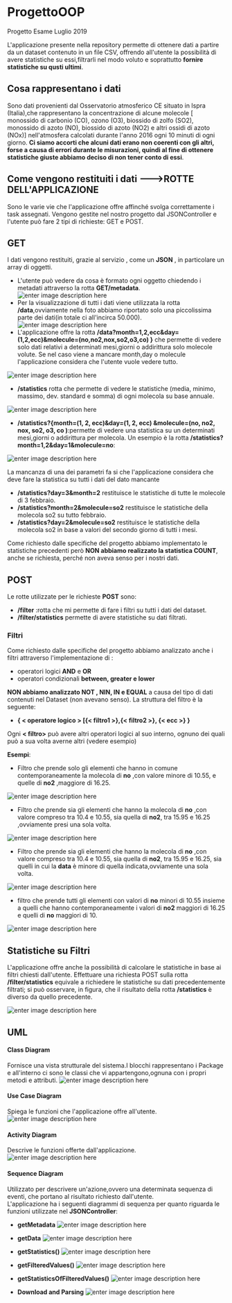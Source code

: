 # ProgettoOOP
Progetto Esame Luglio 2019

L'applicazione presente nella repository  permette di ottenere dati a partire da un dataset contenuto in un file CSV, offrendo all'utente la possibilità di avere statistiche su essi,filtrarli nel modo voluto e soprattutto **fornire  statistiche su qusti ultimi**.

## Cosa rappresentano i dati

Sono dati provenienti  dal Osservatorio atmosferico CE situato in Ispra (Italia),che rappresentano la concentrazione di alcune molecole [ monossido di carbonio (CO), ozono (O3), biossido di zolfo (SO2), monossido di azoto (NO), biossido di azoto (NO2) e altri ossidi di azoto (NOx)] nell'atmosfera calcolati durante l'anno 2016 ogni 10 minuti di ogni giorno. **Ci siamo accorti che alcuni dati erano non coerenti  con gli altri, forse a causa di errori durante le misurazioni, quindi al fine di ottenere statistiche giuste abbiamo deciso di non tener conto di essi**.

## Come vengono restituiti i dati --->**ROTTE DELL'APPLICAZIONE**

Sono le varie vie che l'applicazione offre affinché svolga correttamente i task assegnati.
Vengono gestite nel nostro progetto dal JSONController e l'utente può fare 2 tipi di richieste: GET e POST. 
## GET 
I dati vengono restituiti, grazie al servizio , come un  **JSON** , in particolare un array di oggetti.

- L'utente può vedere da cosa è formato ogni oggetto chiedendo i metadati attraverso la rotta  **GET/metadata**.
![enter image description here](Metadata.PNG)
 - Per la visualizzazione di tutti i dati viene utilizzata la rotta **/data**,ovviamente nella foto abbiamo riportato solo una piccolissima parte dei dati(in totale ci all'incirca 50.000). 
 ![enter image description here](EsempioData.PNG)
 - L'applicazione offre la rotta **/data?month=1,2,ecc&day=(1,2,ecc)&molecule=(no,no2,nox,so2,o3,co)  }** che permette di vedere solo dati relativi a determinati mesi,giorni o addirittura solo  molecole volute. Se nel  caso viene a mancare month,day o molecule l'applicazione considera che l'utente vuole vedere tutto.
 
 ![enter image description here](DataMonthMolecule.PNG)
 
 - **/statistics** rotta che permette di vedere le statistiche (media, minimo, massimo, dev. standard e somma) di ogni molecola su base annuale.
 
 ![enter image description here](FotoStatistics.PNG)
 
 -  **/statistics?{month=(1, 2, ecc)&day=(1, 2, ecc) &molecule=(no, no2, nox, so2, o3, co )**:permette di vedere una statistica su un determinati mesi,giorni o addirittura per molecola. Un esempio è la rotta **/statistics?month=1,2&day=1&molecule=no**:

![enter image description here](FotoStatistica2.PNG)

La mancanza di una dei parametri fa si che l'applicazione considera che deve fare la statistica su tutti i dati del dato mancante
 -  **/statistics?day=3&month=2** restituisce le statistiche di tutte le molecole di 3 febbraio.
 -  **/statistics?month=2&molecule=so2** restituisce le statistiche della molecola so2 su tutto febbraio.
 -  **/statistics?day=2&molecule=so2** restituisce le statistiche della molecola so2 in base a valori del secondo giorno di tutti i mesi.
 
Come richiesto dalle specifiche del progetto abbiamo implementato le statistiche precedenti però **NON abbiamo  realizzato la statistica COUNT**, anche se richiesta, perché non aveva senso per i nostri dati.
 
## POST 
Le rotte utilizzate per le richieste **POST** sono: 
 - **/filter** :rotta che mi permette di fare i filtri su tutti i dati del dataset.
 - **/filter/statistics** permette di avere statistiche su dati filtrati. 
 
### Filtri
Come richiesto dalle specifiche del progetto abbiamo analizzato anche i filtri attraverso l'implementazione di :
 -  operatori logici **AND** e **OR** 
 - operatori condizionali  **between, greater e lower**

**NON abbiamo analizzato NOT , NIN, IN e EQUAL** a causa del tipo di dati contenuti nel Dataset (non avevano senso).
La struttura del filtro è la seguente:
			

 - **{ < operatore logico > [{< filtro1 >},{< filtro2 >}, {< ecc >} }**
 
 Ogni **< filtro>** può avere altri operatori logici al suo interno, ognuno dei quali può a sua volta averne altri (vedere esempio)



**Esempi**:

- Filtro che prende solo gli elementi che hanno in comune contemporaneamente la  molecola di **no** ,con valore minore di 10.55, e quelle di **no2** ,maggiore di 16.25.

![enter image description here](https://lh3.googleusercontent.com/CMemlaBWD90v0HBs6QNPvbUaVpqqWlItXZJWkSZZ6iQMFhct4Dwy03muFkUCGNX8y10tgSDIHkk)

- Filtro che prende sia gli elementi che hanno la  molecola di **no** ,con valore compreso tra 10.4 e 10.55, sia quella di **no2**, tra 15.95 e 16.25 ,ovviamente presi una sola volta.

![enter image description here](https://lh3.googleusercontent.com/KLbvYtBPQoPdE6YJUQO9FvOo0uZs9uMIZcnJvk1h25F0XR4mzsM5LIbH_3gNPOayYNEWXuxcKT0)

-  Filtro che prende sia gli elementi che hanno la  molecola di **no** ,con valore compreso tra 10.4 e 10.55, sia quella di **no2**, tra 15.95 e 16.25, sia quelli in cui la **data** è minore di quella indicata,ovviamente una sola volta.

![enter image description here](https://lh3.googleusercontent.com/4LtFlVkbjaDcmiWDQJzI8vdG-oiAnuDGBpDH3-PgnzyU6_z0qump4akSXJb9GD1Nfmf2S2-pwlQ)

- filtro che prende tutti gli elementi con  valori di **no** minori di 10.55 insieme a quelli che hanno contemporaneamente i valori di **no2** maggiori di 16.25 e quelli di **no**  maggiori di 10.

![enter image description here](https://lh3.googleusercontent.com/YAjuEsxK7ySwhWiNubIixTMpk1J-KQ5ePRlIkj9Morm64t-tT7B55QOA6FOvYE34VJ7Vk56nYiw)

##  Statistiche su Filtri
L'applicazione offre anche la possibilità di calcolare le statistiche in base ai filtri chiesti dall'utente.
Effettuare una richiesta POST sulla  rotta **/filter/statistics** equivale a richiedere le statistiche su dati precedentemente filtrati;
si può osservare, in figura, che il risultato della rotta  **/statistics** è diverso da quello precedente.

![enter image description here](ConSenzaFiltroStatistics.PNG)
##  UML
####  Class Diagram
Fornisce una vista strutturale del sistema.I blocchi rappresentano i Package e all'interno ci sono le classi che vi  appartengono,ognuna con i propri metodi e attributi.
![enter image description here](classdiagram2.png)


####  Use Case Diagram
Spiega le funzioni che l'applicazione offre all'utente. 
![enter image description here](UseCaseDiagram.PNG) 

####  Activity Diagram
Descrive le funzioni offerte dall'applicazione.  
![enter image description here](ActivityDiagram.PNG)

####  Sequence Diagram
Utilizzato per descrivere un'azione,ovvero una determinata sequenza di eventi, che portano al risultato richiesto dall'utente.  
L'applicazione ha i seguenti diagrammi di sequenza  per quanto riguarda le funzioni utilizzate nel **JSONController**:

- **getMetadata**
![enter image description here](6SequenceMetadataDiagram.PNG)

- **getData** 
![enter image description here](1sequenzeDataDiagram.PNG)

- **getStatistics()** 
![enter image description here](5SequenceStatisticsDiagram.PNG)

- **getFilteredValues()** 
![enter image description here](3SequenceFilterDiagram.PNG)

- **getStatisticsOfFilteredValues()** 
![enter image description here](4SequencefilterstatisticsDiagram.PNG)

- **Download and Parsing**
![enter image description here](2SequenceDownloadParsDiagram.PNG)
 
